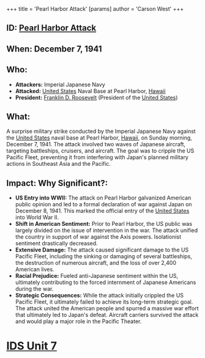 +++
 title = 'Pearl Harbor Attack'
[params]
	author = 'Carson West'
+++
## ID: [Pearl Harbor Attack](./../pearl-harbor-attack/)

## When: December 7, 1941

## Who: 
* **Attackers:** Imperial Japanese Navy
* **Attacked:** [United States](./../united-states/) Naval Base at Pearl Harbor, [Hawaii](./../hawaii/)
* **President:** [Franklin D. Roosevelt](./../franklin-d.-roosevelt/) (President of the [United States](./../united-states/))

## What: 

A surprise military strike conducted by the Imperial Japanese Navy against the [United States](./../united-states/) naval base at Pearl Harbor, [Hawaii](./../hawaii/), on Sunday morning, December 7, 1941. The attack involved two waves of Japanese aircraft, targeting battleships, cruisers, and aircraft. The goal was to cripple the US Pacific Fleet, preventing it from interfering with Japan's planned military actions in Southeast Asia and the Pacific.

## Impact: Why Significant?: 
* **US Entry into WWII:** The attack on Pearl Harbor galvanized American public opinion and led to a formal declaration of war against Japan on December 8, 1941. This marked the official entry of the [United States](./../united-states/) into World War II.
* **Shift in American Sentiment:** Prior to Pearl Harbor, the US public was largely divided on the issue of intervention in the war. The attack unified the country in support of war against the Axis powers. Isolationist sentiment drastically decreased.
* **Extensive Damage:** The attack caused significant damage to the US Pacific Fleet, including the sinking or damaging of several battleships, the destruction of numerous aircraft, and the loss of over 2,400 American lives.
* **Racial Prejudice:** Fueled anti-Japanese sentiment within the US, ultimately contributing to the forced internment of Japanese Americans during the war.
* **Strategic Consequences:** While the attack initially crippled the US Pacific Fleet, it ultimately failed to achieve its long-term strategic goal. The attack united the American people and spurred a massive war effort that ultimately led to Japan's defeat. Aircraft carriers survived the attack and would play a major role in the Pacific Theater.

# [IDS Unit 7](./../ids-unit-7/)